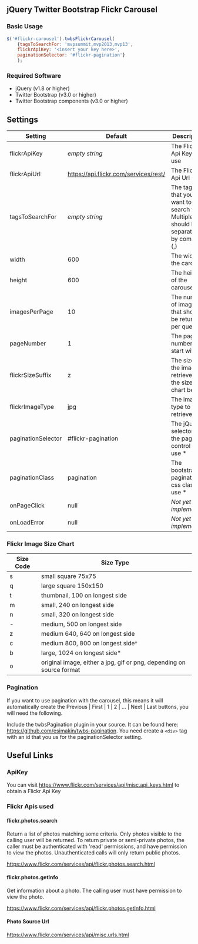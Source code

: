 ## jQuery Twitter Bootstrap Flickr Carousel ##

### Basic Usage ###
```javascript
$('#flickr-carousel').twbsFlickrCarousel(
    {tagsToSearchFor: 'mvpsummit,mvp2013,mvp13', 
    flickrApiKey: '<insert your key here>', 
    paginationSelector: '#flickr-pagination'}
    );
```
### Required Software ###
* jQuery (v1.8 or higher)
* Twitter Bootstrap (v3.0 or higher)
* Twitter Bootstrap components (v3.0 or higher)

## Settings ##
Setting | Default | Description
--------| ------- | -----------
flickrApiKey | _empty string_ | The Flickr Api Key to use
flickrApiUrl | https://api.flickr.com/services/rest/ | The Flickr Api Url
tagsToSearchFor | _empty string_ | The tags that you want to search for. Multiple tags should be separated by commas (,)
width | 600 | The width of the carousel
height | 600 | The height of the carousel
imagesPerPage | 10 | The number of images that should be returned per query
pageNumber | 1 | The page number to start with
flickrSizeSuffix | z | The size of the image to retrieve, see the size chart below
flickrImageType | jpg | The image type to retrieve
paginationSelector | #flickr-pagination | The jQuery selector for the paging control to use *
paginationClass | pagination | The bootstrap pagination css class to use *
onPageClick | null | _Not yet implemented_
onLoadError | null | _Not yet implemented_

### Flickr Image Size Chart ###
Size Code | Size Type
----------| ----------
s |	small square 75x75
q |	large square 150x150
t |	thumbnail, 100 on longest side
m |	small, 240 on longest side
n |	small, 320 on longest side
- |	medium, 500 on longest side
z |	medium 640, 640 on longest side
c |	medium 800, 800 on longest side†
b |	large, 1024 on longest side*
o |	original image, either a jpg, gif or png, depending on source format

### Pagination ###
If you want to use pagination with the carousel, this means it will automatically create the Previous | First | 1 | 2 | ... | Next | Last buttons, you will need the following.

Include the twbsPagination plugin in your source.  It can be found here: https://github.com/esimakin/twbs-pagination.
You need create a `<div>` tag with an id that you us for the paginationSelector setting.

## Useful Links ##
### ApiKey ###
You can visit https://www.flickr.com/services/api/misc.api_keys.html to obtain a Flickr Api Key

### Flickr Apis used ###
#### flickr.photos.search ####
Return a list of photos matching some criteria. Only photos visible to the calling user will be returned. To return private or semi-private photos, the caller must be authenticated with 'read' permissions, and have permission to view the photos. Unauthenticated calls will only return public photos.

https://www.flickr.com/services/api/flickr.photos.search.html

#### flickr.photos.getInfo ####
Get information about a photo. The calling user must have permission to view the photo.

https://www.flickr.com/services/api/flickr.photos.getInfo.html

#### Photo Source Url ####
https://www.flickr.com/services/api/misc.urls.html



